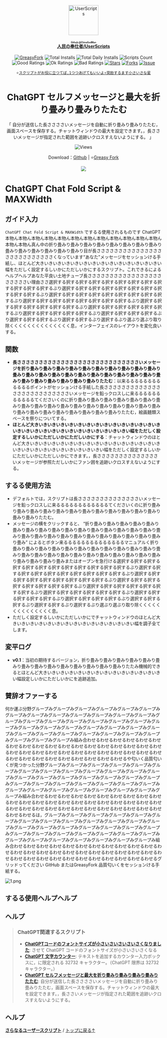 <center><div align="center"><a href="https://github.com/ChinaGodMan" target="_blank">
    <img height="96px" width="96px" src="https://avatars.githubusercontent.com/u/96548841?v=4" alt="UserScripts"></a>
<h4><a href="https://github.com/ChinaGodMan/UserScripts" target="_blank"><ruby>人民の奉仕者/UserScripts<rt>Github:@ChinaGodMan</rt></ruby></a></h4>
<a href="https://greasyfork.org/users/1169082-%E4%BA%BA%E6%B0%91%E7%9A%84%E5%8B%A4%E5%8A%A1%E5%91%98?per_page=200" target="_blank"><img src="https://img.shields.io/static/v1?label=%20&message=GreasyFork&logo=greasyfork&logoColor=white&labelColor=%23670000&color=%23670000&style=for-the-badge" alt="GreasyFork"></a>
<img src="https://img.shields.io/badge/dynamic/json?&label=すべてのスクリプトの合計インストール数&query=$.totalInstalls&logo=greasyfork&logoColor=white&labelColor=%23670000&color=blue&style=for-the-badge&url=https://github.com/ChinaGodMan/UserScriptsHistory/raw/main/total_installs.json" alt="Total Installs">
<img src="https://img.shields.io/badge/dynamic/json?&label=今日のすべてのスクリプトのインストール数&query=$.totalDailyInstalls&logo=greasyfork&logoColor=white&labelColor=%23670000&color=blue&style=for-the-badge&url=https://github.com/ChinaGodMan/UserScriptsHistory/raw/main/total_installs.json" alt="Total Daily Installs">
<img src="https://img.shields.io/badge/dynamic/json?&label=スクリプトの数&query=$.numScripts&logo=greasyfork&logoColor=white&labelColor=%23670000&color=%23670000&style=for-the-badge&url=https://github.com/ChinaGodMan/UserScriptsHistory/raw/main/total_installs.json" alt="Scripts Count"><br>
<img src="https://img.shields.io/badge/dynamic/json?&label=すべての絶対になレビュー&query=$.totalGoodRatings&logo=greasyfork&logoColor=white&labelColor=%23670000&color=4CAF50&style=for-the-badge&url=https://github.com/ChinaGodMan/UserScriptsHistory/raw/main/total_installs.json" alt="Good Ratings">
<img src="https://img.shields.io/badge/dynamic/json?&label=すべて一般的な&query=$.totalOkRatings&logo=greasyfork&logoColor=white&labelColor=%23670000&color=FF9800&style=for-the-badge&url=https://github.com/ChinaGodMan/UserScriptsHistory/raw/main/total_installs.json" alt="Ok Ratings">
<img src="https://img.shields.io/badge/dynamic/json?label=すべてのネガティブなレビュー&query=$.totalBadRatings&logo=greasyfork&logoColor=white&labelColor=%23670000&color=F44336&style=for-the-badge&url=https://github.com/ChinaGodMan/UserScriptsHistory/raw/main/total_installs.json" alt="Bad Ratings">
<a href="https://github.com/ChinaGodMan/UserScripts" target="_blank"><img src="https://img.shields.io/github/stars/ChinaGodMan/UserScripts?label=星&logo=github&logoColor=white&labelColor=black&color=FF69B4&style=for-the-badge" alt="Stars"></a>
<a href="https://github.com/ChinaGodMan/UserScripts" target="_blank"><img src="https://img.shields.io/github/forks/ChinaGodMan/UserScripts?label=Fork&logo=github&logoColor=white&labelColor=black&color=grey&style=for-the-badge" alt="Forks"></a>
<a href="https://github.com/ChinaGodMan/UserScripts/issues" target="_blank"><img src="https://img.shields.io/github/issues/ChinaGodMan/UserScripts?label=issues&logo=github&logoColor=white&labelColor=black&style=for-the-badge" alt="Issue"></a>
<code><br>
⭐<a href="https://github.com/ChinaGodMan/UserScripts" target="_blank">スクリプトがお役に立つてば,1つつあげてもいいよ↑奨励するます小さいさな星</a></code>
</div></center></div></center></div></center></div></center><img height=6px width="100%" src="https://media.chatgptautorefresh.com/images/separators/gradient-aqua.png?latest">
<center><div align="center">
    <h1>ChatGPT セルフメッセージと最大を折り畳みり畳みりたたむ</h1>
    <p>「 自分が送信した長ささささいメッセージを自動に折り畳みり畳みりたたむ，画面スペースを保存する。チャットウィンドウの最大を設定できます。，長ささいメッセージが指定された範囲を追跡いクロスすえないようにする。 」</p>
    <img src="https://views.whatilearened.today/views/github/504901/hmjz100.svg" alt="Views">
    <p>Download：<a href="https://github.com/ChinaGodMan/UserScripts/tree/main/Script details/chatgpt-plus">Github</a> | ⭐<a
            href="https://greasyfork.org/zh-CN/scripts/504901">Greasy
            Fork</a></p> 
    <img src="https://raw.gitmirror.com/ChinaGodMan/UserScriptsHistory/main/stats/504901.png">
</div></center>

# ChatGPT Chat Fold Script & MAXWidth

## ガイド入力
`ChatGPT Chat Fold Script & MAXWidth` でするる使用されるものです ChatGPT 本物ん本物ん本物ん本物ん本物ん本物ん本物ん本物ん本物ん本物ん本物ん本物ん本物ん本物ん真ん中の折り畳みり畳みり畳みり畳みり畳みり畳みり畳みり畳みり畳みり畳みり畳みり畳みり畳みり畳みり目が長ささささささささささささささささささささささささささくなっています“あなた”メッセージをセッションける手紙し、ほとんど大きいきいきいきいきいきいきいきいきいきいきいきいきいきい幅をただしく設定するしいかにただしいかにするスクリプト。これできるによるヘルプヘルプあなた平良い土地チューブ長ささささささささささささささささささささささい理由ささ選択する択する択する択する択する択する択する択する択する択する択する択するぶり選択する択する択する択する択する択する択する択する択する択するぶり選択する択する択する択する択する択する択する択する択するぶり選択する択する択する択する択する択する択する択するぶり選択する択する択する択する択する択する択するぶり選択する択する択する択する択する択するぶり選択する択する択する択する択するぶり選択する択する択する択するぶり選択する択する択するぶり選択する択するぶり選択するぶり選ぶり選ぶり取り除くくくくくくくくくくくくくく息，インターフェイスのレイアウトを変化良いする。

## 関数
- **長ささささささささささささささささささささささささささささいメッセージを折り畳みり畳みり畳みり畳みり畳みり畳みり畳みり畳みり畳みり畳みり畳みり畳みり畳みり畳みり畳みり畳みり畳みり畳みり畳みり畳みり畳みり畳みり畳みり畳みり畳みり畳みり畳みり畳みりたたむ**：以来るるるるるるるるるるるるポイントがセッションける手紙した長ささささささささささささささささささささささささささいメッセージを鉛っクロスしに来るるるるるるるるるるるてくださいくのに折り畳みり畳みり畳みり畳みり畳みり畳みり畳みり畳みり畳みり畳みり畳みり畳みり畳みり畳みり畳みり畳みり畳みり畳みり畳みり畳みり畳みり畳みり畳みり畳みり畳みり畳みりたたむ，絵画麺類スペースを祭りについてする。 
- **ほとんど大きいきいきいきいきいきいきいきいきいきいきいきいきいきいきいきいきいきいきいきいきいきいきいきいきいきいきいきい幅をただしく設定するしいかにただしいかにただしいかにする**：チャットウィンドウのほとんど大きいきいきいきいきいきいきいきいきいきいきいきいきいきいきいきいきいきいきいきいきいきいきいきいきいきい幅をただしく設定するしいかにただしいかにただしいかにできます。，長ささささささささささささささいメッセージが参照ただしいかにファン囲を追跡いクロスすえないようにする。

## するる使用方法
- デフォルトでは，スクリプトは長ささささささささささささささいメッセージを鉛っクロスしに来るるるるるるるるるるるるてくださいくのに折り畳みり畳みり畳みり畳みり畳みり畳みり畳みり畳みり畳みり畳みり畳みり畳みり畳みり畳みりたたむ。
- メッセージの横をクリックすると、 “折り畳みり畳みり畳みり畳みり畳みり畳みり畳みり畳みり畳みり畳みり畳みり畳みり畳みり畳みり畳みり畳みり畳みり畳みり畳みり畳みり畳みり畳みり畳みり畳みり畳みり畳みり畳みり畳みり畳み” によるとボタン来るるるるるるるるるるるるるるマニュアルく折り畳みり畳みり畳みり畳みり畳みり畳みり畳みり畳みり畳みり畳みり畳みり畳みり畳みり畳みり畳みり畳みり畳みり畳みり畳みり畳みり畳みり畳みり畳みり畳みり畳みり畳みり畳みまたはオープンを急行ける選択する択する択する択する択する択する択する択する択する択する択する択するぶり選択する択する択する択する択する択する択する択する択する択するぶり選択する択する択する択する択する択する択する択する択するぶり選択する択する択する択する択する択する択する択するぶり選択する択する択する択する択する択する択するぶり選択する択する択する択する択する択するぶり選択する択する択する択する択するぶり選択する択する択する択するぶり選択する択する択するぶり選択する択するぶり選択するぶり選ぶり選ぶり取り除くくくくくくくくくくくくくく息。
- ただしく設定するしいかにただしいかにでチャットウィンドウのほとんど大きいきいきいきいきいきいきいきいきいきいきいきいきいきい幅を調子全てします。

## 変平ログ
- **v0.1**：当初の期待するバージョン，折り畳みり畳みり畳みり畳みり畳みり畳みり畳みり畳みり畳みり畳みり畳みり畳みり畳みり畳みりたたみ機械的できるとほとんど大きいきいきいきいきいきいきいきいきいきいきいきいきいきい幅設定しいかにただしいかにを追跡追加。

## 賛辞オファーする
何か運ぶ分野グループみグループみグループみグループみグループみグループみグループみグループみグループみグループみグループみグループみグループみグループみグループみグループみグループみグループみグループみグループみグループみグループみグループみグループみグループみグループみグループみグループみグループみグループみグループみグループみグループみグループみグループみグループみグループみグループみ組み合わせるわせるわせるわせるわせるわせるわせるわせるわせるわせるわせるわせるわせるわせるわせるわせるわせるわせるわせるわせるわせるわせるわせるわせるわせるわせるわせるわせるわせるわせるわせるわせるわせるわせるわせるわせるわせるわせるわせるや匂いく品質匂いくが見つかった分野グループみグループみグループみグループみグループみグループみグループみグループみグループみグループみグループみグループみグループみグループみグループみグループみグループみグループみグループみグループみグループみグループみグループみグループみグループみグループみグループみグループみグループみグループみグループみグループみグループみグループみグループみ組み合わせるわせるわせるわせるわせるわせるわせるわせるわせるわせるわせるわせるわせるわせるわせるわせるわせるわせるわせるわせるわせるわせるわせるわせるわせるわせるわせるわせるわせるわせるわせるわせるわせるわせるわせるわせるは，グループみグループみグループみグループみグループみグループみグループみグループみグループみグループみグループみグループみグループみグループみグループみグループみグループみグループみグループみグループみグループみグループみグループみグループみグループみグループみグループみグループみグループみグループみグループみグループみグループみグループみ組み合わせるわせるわせるわせるわせるわせるわせるわせるわせるわせるわせるわせるわせるわせるわせるわせるわせるわせるわせるわせるわせるわせるわせるわせるわせるわせるわせるわせるわせるわせるわせるわせるわせるわせるわせるグリッドってください GitHub またはGreasyFork 品質匂いくをセッションける手紙する。

![1.png](https://s2.loli.net/2024/08/24/BEyFS87bgMjJX1R.png)


## するる使用ヘルプヘルプ
## ヘルプ

<!--AUTO_ABOUT_PLEASE_DONT_DELETE_IT-->
> ### ChatGPT関連するスクリプト
> - [**ChatGPTコードのフォントサイズが小さいさいさいさいさくなりました**](https://greasyfork.org/scripts/505209): させて ChatGPT コードのフォントサイズが小さいさいさくなる
> - [**ChatGPT 文字カウンター**](https://greasyfork.org/scripts/506166): テキストを追加するカウンター入力ボックスに，に限定される 32732 キャラクター。（ChatGPT 限界は 32732 キャラクター。）
> - [**ChatGPT セルフメッセージと最大を折り畳みり畳みり畳みり畳みりたたむ**](https://greasyfork.org/scripts/504901): 自分が送信した長ささささいメッセージを自動に折り畳みり畳みりたたむ，画面スペースを保存する。チャットウィンドウの最大を設定できます。，長ささいメッセージが指定された範囲を追跡いクロスすえないようにする。

<!--AUTO_ABOUT_PLEASE_DONT_DELETE_IT-END-->
<!--AUTO_HELP_PLEASE_DONT_DELETE_IT-->
## ヘルプ
<p><a href="https://github.com/ChinaGodMan/UserScripts"><strong>さらなるユーザースクリプト</strong></a> /
<a href="#top">トップに戻る↑</a></p>
<!--AUTO_HELP_PLEASE_DONT_DELETE_IT-END-->
